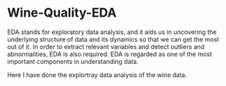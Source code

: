 # Wine-Quality-EDA

EDA stands for exploratory data analysis, and it aids us in uncovering the underlying structure of data and its dynamics so that we can get the most out of it. In order to extract relevant variables and detect outliers and abnormalities, EDA is also required. EDA is regarded as one of the most important components in understanding data.

Here I have done the explortray data analysis of the wine data.
